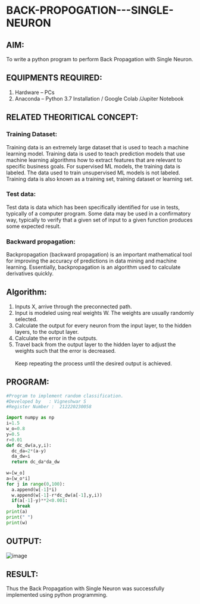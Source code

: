 # BACK-PROPOGATION---SINGLE-NEURON
## AIM:

To write a python program to perform Back Propagation with Single Neuron.

## EQUIPMENTS REQUIRED:

1. Hardware – PCs
2. Anaconda – Python 3.7 Installation / Google Colab /Jupiter Notebook

## RELATED THEORITICAL CONCEPT:

### Training Dataset:
Training data is an extremely large dataset that is used to teach a machine learning model. Training data is used to teach prediction models that use machine learning algorithms how to extract features that are relevant to specific business goals. For supervised ML models, the training data is labeled. The data used to train unsupervised ML models is not labeled. Training data is also known as a training set, training dataset or learning set.

### Test data:
Test data is data which has been specifically identified for use in tests, typically of a computer program. Some data may be used in a confirmatory way, typically to verify that a given set of input to a given function produces some expected result.

### Backward propagation:
Backpropagation (backward propagation) is an important mathematical tool for improving the accuracy of predictions in data mining and machine learning. Essentially, backpropagation is an algorithm used to calculate derivatives quickly.

## Algorithm:
1. Inputs X, arrive through the preconnected path.
2. Input is modeled using real weights W. The weights are usually randomly selected.
3. Calculate the output for every neuron from the input layer, to the hidden layers, to the output layer.
4. Calculate the error in the outputs.
5. Travel back from the output layer to the hidden layer to adjust the weights such that the error is decreased. 
<br/><br/>Keep repeating the process until the desired output is achieved.

## PROGRAM:
```python
#Program to implement random classification.
#Developed by   : Vigneshwar S
#Register Number :  212220230058

import numpy as np
i=1.5    
w_o=0.8  
y=0.5    
r=0.01   
def dc_dw(a,y,i):
  dc_da=2*(a-y)
  da_dw=i
  return dc_da*da_dw
  
w=[w_o]
a=[w_o*i]
for j in range(0,100):
  a.append(w[-1]*i)
  w.append(w[-1]-r*dc_dw(a[-1],y,i))
  if(a[-1]-y)**2<0.001:
    break
print(a)
print(" ")
print(w)
```

## OUTPUT:

![image](https://user-images.githubusercontent.com/83399375/164518894-ff65746c-c4b4-4f08-b137-0225687d8fa0.png)


## RESULT:

Thus the Back Propagation with Single Neuron was successfully implemented using python programming.
